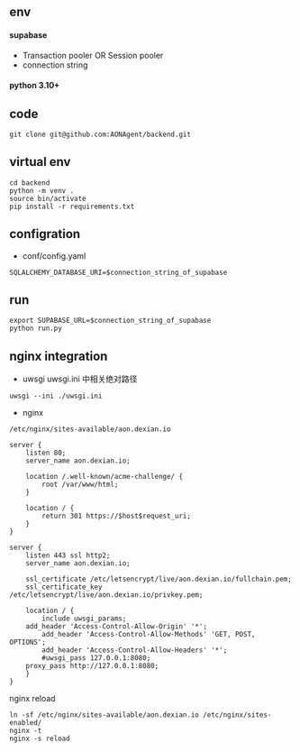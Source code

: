 ## env
#### supabase
* Transaction pooler OR Session pooler
* connection string

#### python 3.10+

## code
``` shell
git clone git@github.com:AONAgent/backend.git
```

## virtual env
``` shell
cd backend
python -m venv .
source bin/activate
pip install -r requirements.txt
```

## configration
* conf/config.yaml
```
SQLALCHEMY_DATABASE_URI=$connection_string_of_supabase
```

## run
``` shell
export SUPABASE_URL=$connection_string_of_supabase
python run.py
```

## nginx integration
* uwsgi
uwsgi.ini 中相关绝对路径

``` shell
uwsgi --ini ./uwsgi.ini
```
* nginx

` /etc/nginx/sites-available/aon.dexian.io `

```
server {
    listen 80;
    server_name aon.dexian.io;

    location /.well-known/acme-challenge/ {
        root /var/www/html;
    }

    location / {
        return 301 https://$host$request_uri;
    }
}

server {
    listen 443 ssl http2;
    server_name aon.dexian.io;

    ssl_certificate /etc/letsencrypt/live/aon.dexian.io/fullchain.pem;
    ssl_certificate_key /etc/letsencrypt/live/aon.dexian.io/privkey.pem;

    location / {
        include uwsgi_params;
	add_header 'Access-Control-Allow-Origin' '*';
        add_header 'Access-Control-Allow-Methods' 'GET, POST, OPTIONS';
        add_header 'Access-Control-Allow-Headers' '*';
        #uwsgi_pass 127.0.0.1:8080;
	proxy_pass http://127.0.0.1:8080;
    }
}
```

nginx reload

```shell
ln -sf /etc/nginx/sites-available/aon.dexian.io /etc/nginx/sites-enabled/ 
nginx -t
nginx -s reload
```
